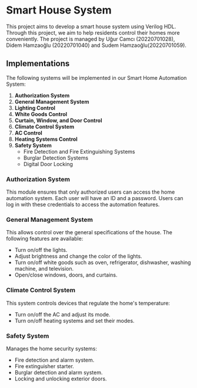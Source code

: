 # Smart House System

This project aims to develop a smart house system using Verilog HDL. Through this project, we aim to help residents control their homes more conveniently. The project is managed by Uğur Camcı (20220701028), Didem Hamzaoğlu (20220701040) and Sudem Hamzaoğlu(20220701059).

## Implementations

The following systems will be implemented in our Smart Home Automation System:

1. **Authorization System**
2. **General Management System**
3. **Lighting Control**
4. **White Goods Control**
5. **Curtain, Window, and Door Control**
6. **Climate Control System**
7. **AC Control**
8. **Heating Systems Control**
9. **Safety System**
   - Fire Detection and Fire Extinguishing Systems
   - Burglar Detection Systems
   - Digital Door Locking

### Authorization System

This module ensures that only authorized users can access the home automation system. Each user will have an ID and a password. Users can log in with these credentials to access the automation features.

### General Management System

This allows control over the general specifications of the house. The following features are available:
- Turn on/off the lights.
- Adjust brightness and change the color of the lights.
- Turn on/off white goods such as oven, refrigerator, dishwasher, washing machine, and television.
- Open/close windows, doors, and curtains.

### Climate Control System

This system controls devices that regulate the home's temperature:
- Turn on/off the AC and adjust its mode.
- Turn on/off heating systems and set their modes.

### Safety System

Manages the home security systems:
- Fire detection and alarm system.
- Fire extinguisher starter.
- Burglar detection and alarm system.
- Locking and unlocking exterior doors.
